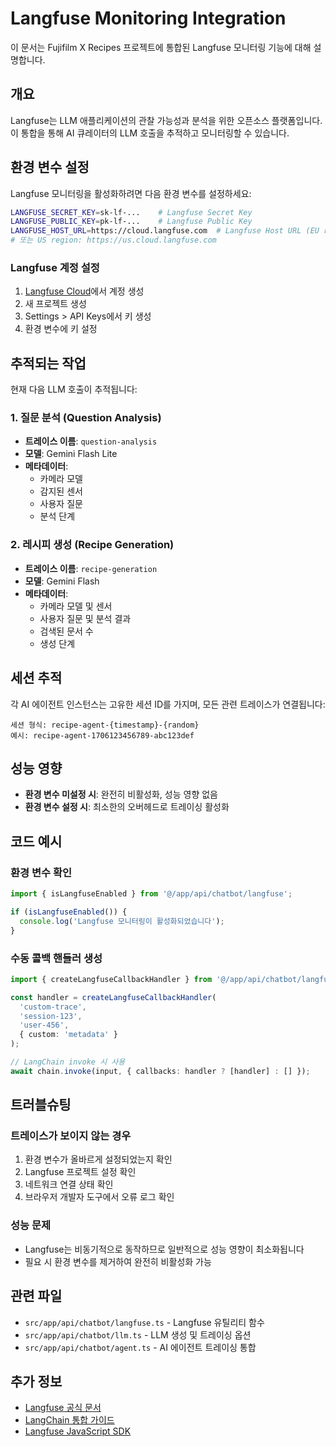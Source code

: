 # Langfuse Monitoring Integration

이 문서는 Fujifilm X Recipes 프로젝트에 통합된 Langfuse 모니터링 기능에 대해 설명합니다.

## 개요

Langfuse는 LLM 애플리케이션의 관찰 가능성과 분석을 위한 오픈소스 플랫폼입니다. 이 통합을 통해 AI 큐레이터의 LLM 호출을 추적하고 모니터링할 수 있습니다.

## 환경 변수 설정

Langfuse 모니터링을 활성화하려면 다음 환경 변수를 설정하세요:

```bash
LANGFUSE_SECRET_KEY=sk-lf-...    # Langfuse Secret Key
LANGFUSE_PUBLIC_KEY=pk-lf-...    # Langfuse Public Key  
LANGFUSE_HOST_URL=https://cloud.langfuse.com  # Langfuse Host URL (EU region)
# 또는 US region: https://us.cloud.langfuse.com
```

### Langfuse 계정 설정

1. [Langfuse Cloud](https://cloud.langfuse.com)에서 계정 생성
2. 새 프로젝트 생성
3. Settings > API Keys에서 키 생성
4. 환경 변수에 키 설정

## 추적되는 작업

현재 다음 LLM 호출이 추적됩니다:

### 1. 질문 분석 (Question Analysis)
- **트레이스 이름**: `question-analysis`
- **모델**: Gemini Flash Lite
- **메타데이터**: 
  - 카메라 모델
  - 감지된 센서
  - 사용자 질문
  - 분석 단계

### 2. 레시피 생성 (Recipe Generation)  
- **트레이스 이름**: `recipe-generation`
- **모델**: Gemini Flash
- **메타데이터**:
  - 카메라 모델 및 센서
  - 사용자 질문 및 분석 결과
  - 검색된 문서 수
  - 생성 단계

## 세션 추적

각 AI 에이전트 인스턴스는 고유한 세션 ID를 가지며, 모든 관련 트레이스가 연결됩니다:

```
세션 형식: recipe-agent-{timestamp}-{random}
예시: recipe-agent-1706123456789-abc123def
```

## 성능 영향

- **환경 변수 미설정 시**: 완전히 비활성화, 성능 영향 없음
- **환경 변수 설정 시**: 최소한의 오버헤드로 트레이싱 활성화

## 코드 예시

### 환경 변수 확인

```typescript
import { isLangfuseEnabled } from '@/app/api/chatbot/langfuse';

if (isLangfuseEnabled()) {
  console.log('Langfuse 모니터링이 활성화되었습니다');
}
```

### 수동 콜백 핸들러 생성

```typescript
import { createLangfuseCallbackHandler } from '@/app/api/chatbot/langfuse';

const handler = createLangfuseCallbackHandler(
  'custom-trace',
  'session-123',
  'user-456',
  { custom: 'metadata' }
);

// LangChain invoke 시 사용
await chain.invoke(input, { callbacks: handler ? [handler] : [] });
```

## 트러블슈팅

### 트레이스가 보이지 않는 경우
1. 환경 변수가 올바르게 설정되었는지 확인
2. Langfuse 프로젝트 설정 확인
3. 네트워크 연결 상태 확인
4. 브라우저 개발자 도구에서 오류 로그 확인

### 성능 문제
- Langfuse는 비동기적으로 동작하므로 일반적으로 성능 영향이 최소화됩니다
- 필요 시 환경 변수를 제거하여 완전히 비활성화 가능

## 관련 파일

- `src/app/api/chatbot/langfuse.ts` - Langfuse 유틸리티 함수
- `src/app/api/chatbot/llm.ts` - LLM 생성 및 트레이싱 옵션
- `src/app/api/chatbot/agent.ts` - AI 에이전트 트레이싱 통합

## 추가 정보

- [Langfuse 공식 문서](https://langfuse.com/docs)
- [LangChain 통합 가이드](https://langfuse.com/docs/integrations/langchain)
- [Langfuse JavaScript SDK](https://langfuse.com/docs/sdk/typescript)